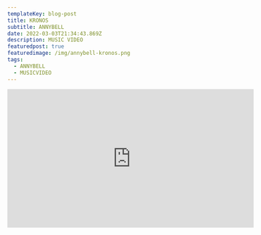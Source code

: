 ```yaml
---
templateKey: blog-post
title: KRONOS
subtitle: ANNYBELL
date: 2022-03-03T21:34:43.869Z
description: MUSIC VIDEO
featuredpost: true
featuredimage: /img/annybell-kronos.png
tags:
  - ANNYBELL
  - MUSICVIDEO
---
```

<iframe width="560" height="315" src="https://www.youtube.com/embed/h5gBfME68Fg" title="YouTube video player" frameborder="0" allow="accelerometer; autoplay; clipboard-write; encrypted-media; gyroscope; picture-in-picture" allowfullscreen></iframe>